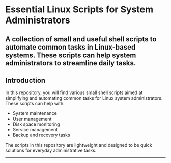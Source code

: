 # Essential Linux Scripts for System Administrators
A collection of small and useful shell scripts to automate common tasks in Linux-based systems. These scripts can help system administrators to streamline daily tasks.
---

## Introduction

In this repository, you will find various small shell scripts aimed at simplifying and automating common tasks for Linux system administrators. These scripts can help with:

- System maintenance
- User management
- Disk space monitoring
- Service management
- Backup and recovery tasks

The scripts in this repository are lightweight and designed to be quick solutions for everyday administrative tasks.

---
